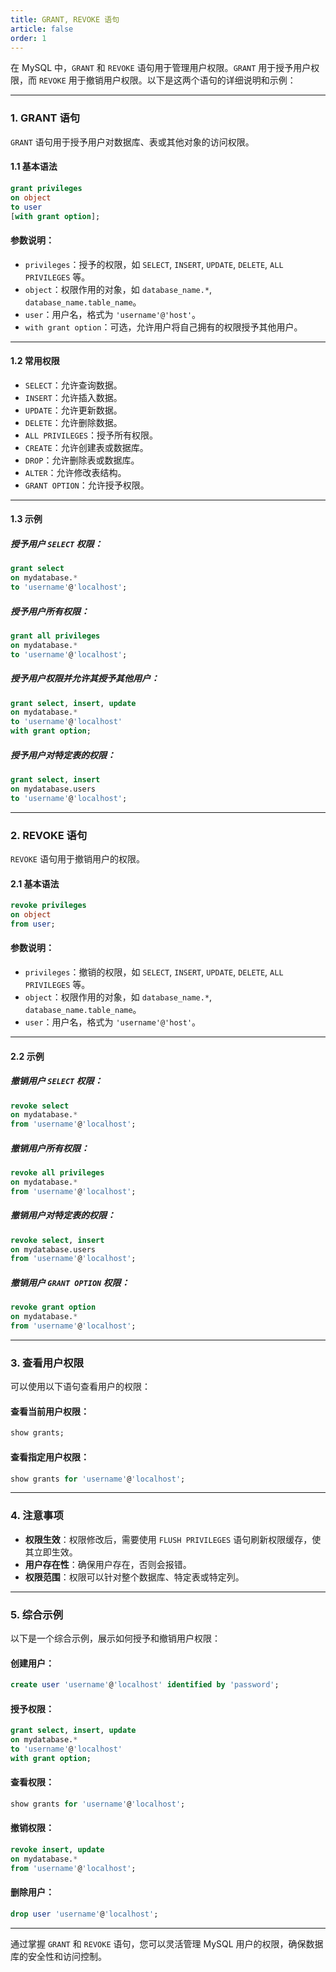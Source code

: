 ```yaml
---
title: GRANT, REVOKE 语句
article: false
order: 1
---
```


在 MySQL 中，`GRANT` 和 `REVOKE` 语句用于管理用户权限。`GRANT` 用于授予用户权限，而 `REVOKE` 用于撤销用户权限。以下是这两个语句的详细说明和示例：

---

### 1. **GRANT 语句**
`GRANT` 语句用于授予用户对数据库、表或其他对象的访问权限。

#### 1.1 **基本语法**
```sql
grant privileges
on object
to user
[with grant option];
```

#### 参数说明：
- `privileges`：授予的权限，如 `SELECT`, `INSERT`, `UPDATE`, `DELETE`, `ALL PRIVILEGES` 等。
- `object`：权限作用的对象，如 `database_name.*`, `database_name.table_name`。
- `user`：用户名，格式为 `'username'@'host'`。
- `with grant option`：可选，允许用户将自己拥有的权限授予其他用户。

---

#### 1.2 **常用权限**
- `SELECT`：允许查询数据。
- `INSERT`：允许插入数据。
- `UPDATE`：允许更新数据。
- `DELETE`：允许删除数据。
- `ALL PRIVILEGES`：授予所有权限。
- `CREATE`：允许创建表或数据库。
- `DROP`：允许删除表或数据库。
- `ALTER`：允许修改表结构。
- `GRANT OPTION`：允许授予权限。

---

#### 1.3 **示例**

##### 授予用户 `SELECT` 权限：
```sql
grant select
on mydatabase.*
to 'username'@'localhost';
```

##### 授予用户所有权限：
```sql
grant all privileges
on mydatabase.*
to 'username'@'localhost';
```

##### 授予用户权限并允许其授予其他用户：
```sql
grant select, insert, update
on mydatabase.*
to 'username'@'localhost'
with grant option;
```

##### 授予用户对特定表的权限：
```sql
grant select, insert
on mydatabase.users
to 'username'@'localhost';
```

---

### 2. **REVOKE 语句**
`REVOKE` 语句用于撤销用户的权限。

#### 2.1 **基本语法**
```sql
revoke privileges
on object
from user;
```

#### 参数说明：
- `privileges`：撤销的权限，如 `SELECT`, `INSERT`, `UPDATE`, `DELETE`, `ALL PRIVILEGES` 等。
- `object`：权限作用的对象，如 `database_name.*`, `database_name.table_name`。
- `user`：用户名，格式为 `'username'@'host'`。

---

#### 2.2 **示例**

##### 撤销用户 `SELECT` 权限：
```sql
revoke select
on mydatabase.*
from 'username'@'localhost';
```

##### 撤销用户所有权限：
```sql
revoke all privileges
on mydatabase.*
from 'username'@'localhost';
```

##### 撤销用户对特定表的权限：
```sql
revoke select, insert
on mydatabase.users
from 'username'@'localhost';
```

##### 撤销用户 `GRANT OPTION` 权限：
```sql
revoke grant option
on mydatabase.*
from 'username'@'localhost';
```

---

### 3. **查看用户权限**
可以使用以下语句查看用户的权限：

#### 查看当前用户权限：
```sql
show grants;
```

#### 查看指定用户权限：
```sql
show grants for 'username'@'localhost';
```

---

### 4. **注意事项**
- **权限生效**：权限修改后，需要使用 `FLUSH PRIVILEGES` 语句刷新权限缓存，使其立即生效。
- **用户存在性**：确保用户存在，否则会报错。
- **权限范围**：权限可以针对整个数据库、特定表或特定列。

---

### 5. **综合示例**
以下是一个综合示例，展示如何授予和撤销用户权限：

#### 创建用户：
```sql
create user 'username'@'localhost' identified by 'password';
```

#### 授予权限：
```sql
grant select, insert, update
on mydatabase.*
to 'username'@'localhost'
with grant option;
```

#### 查看权限：
```sql
show grants for 'username'@'localhost';
```

#### 撤销权限：
```sql
revoke insert, update
on mydatabase.*
from 'username'@'localhost';
```

#### 删除用户：
```sql
drop user 'username'@'localhost';
```

---

通过掌握 `GRANT` 和 `REVOKE` 语句，您可以灵活管理 MySQL 用户的权限，确保数据库的安全性和访问控制。
